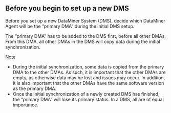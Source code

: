 ## Before you begin to set up a new DMS

Before you set up a new DataMiner System (DMS), decide which DataMiner Agent will be the “primary DMA” during the initial DMS setup.

The “primary DMA” has to be added to the DMS first, before all other DMAs. From this DMA, all other DMAs in the DMS will copy data during the initial synchronization.

> [!NOTE]
> - During the initial synchronization, some data is copied from the primary DMA to the other DMAs. As such, it is important that the other DMAs are empty, as otherwise data may be lost and issues may occur. In addition, it is also important that the other DMAs have the same software version as the primary DMA.
> - Once the initial synchronization of a newly created DMS has finished, the “primary DMA” will lose its primary status. In a DMS, all are of equal importance.
>
